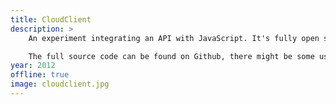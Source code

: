 ```yaml
---
title: CloudClient
description: > 
    An experiment integrating an API with JavaScript. It's fully open source if you want to take a look. I would love to have more time and do the whole thing again, perhaps one day. The goal with this was to practice some JavaScript, and also because I though I could do an amazing interface for cloud storage services. I did learn a lot of JavaScript, while failing to do an amazing interface. I might revisit it at some point and try to improve it a bit.

    The full source code can be found on Github, there might be some useful parts.
year: 2012
offline: true
image: cloudclient.jpg
---
```

